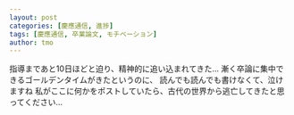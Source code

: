 ```yaml
---
layout: post
categories: [慶應通信, 進捗]
tags: [慶應通信, 卒業論文, モチベーション]
author: tmo
---
```

指導まであと10日ほどと迫り、精神的に追い込まれてきた…
漸く卒論に集中できるゴールデンタイムがきたというのに、
読んでも読んでも書けなくて、泣けますね
私がここに何かをポストしていたら、古代の世界から逃亡してきたと思ってください…